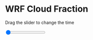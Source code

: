 <h1>WRF  Cloud Fraction </h1>
<p>Drag the slider to change the time</p>

<div class="slidecontainer">
<input oninput='setImage(this)' class="slider" type="range" min="0" max="5" value="0" step="1" />
<img id='img'/>
</div>

<script>
var img = document.getElementById('img');
var img_array = ['/assets/images/wrf/cf_wrfout_d01_2020-05-17_12:00:00.png',
'/assets/images/wrf/cf_wrfout_d01_2020-05-17_13:00:00.png',
'/assets/images/wrf/cf_wrfout_d01_2020-05-17_14:00:00.png',
'/assets/images/wrf/cf_wrfout_d01_2020-05-17_15:00:00.png',
'/assets/images/wrf/cf_wrfout_d01_2020-05-17_16:00:00.png',];
function setImage(obj)
{
        var value = obj.value;
        img.src = img_array[value];

}
</script>
